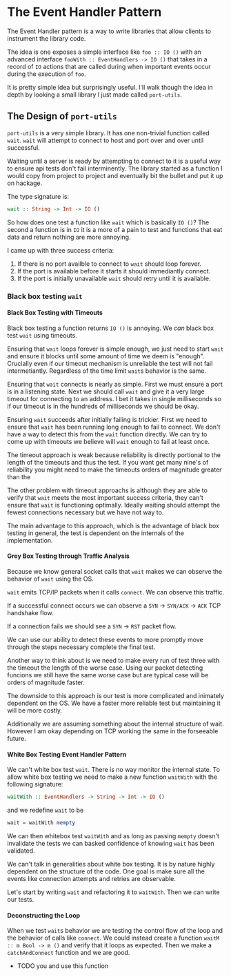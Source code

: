 # The Event Handler Pattern

The Event Handler pattern is a way to write libraries that allow clients to instrument the library code.

The idea is one exposes a simple interface like `foo :: IO ()` with an advanced interface `fooWith :: EventHandlers -> IO ()` that takes in a record of `IO` actions that are called during when important events occur during the execution of `foo`.

It is pretty simple idea but surprisingly useful. I'll walk though the idea in depth by looking a small library I just made called `port-utils`.

## The Design of `port-utils`

`port-utils` is a very simple library. It has one non-trivial function called `wait`. `wait` will attempt to connect to host and port over and over until successful.

Waiting until a server is ready by attempting to connect to it is a useful way to ensure api tests don't fail interminently. The library started as a function I would copy from project to project and eventually bit the bullet and put it up on hackage.

The type signature is:

```haskell
wait :: String -> Int -> IO ()
```

So how does one test a function like `wait` which is basically `IO ()`? The second a function is in `IO` it is a more of a pain to test and functions that eat data and return nothing are more annoying.

I came up with three success criteria:
1. If there is no port availble to connect to `wait` should loop forever.
1. If the port is available before it starts it should immediantly connect.
1. If the port is initially unavailable `wait` should retry until it is available.

### Black box testing `wait`

#### Black Box Testing with Timeouts

Black box testing a function returns `IO ()` is annoying. We _can_ black box test `wait` using timeouts.

Ensuring that `wait` loops forever is simple enough, we just need to start `wait` and ensure it blocks until some amount of time we deem is "enough". Crucially even if our timeout mechanism is unreliable the test will not fail intermetiantly. Regardless of the time limit `wait`s behavior is the same.

Ensuring that `wait` connects is nearly as simple. First we must ensure a port is in a listening state. Next we should call `wait` and give it a very large timeout for connecting to an address. I bet it takes in single milliseconds so if our timeout is in the hundreds of milliseconds we should be okay.

Ensuring `wait` succeeds after initially failing is trickier. First we need to ensure that `wait` has been running long enough to fail to connect. We don't have a way to detect this from the `wait` function directly. We can try to come up with timeouts we believe will `wait` enough to fail at least once.

The timeout approach is weak because reliability is directly portional to the length of the timeouts and thus the test. If you want get many nine's of reliability you might need to make the timeouts orders of magnitude greater than the

The other problem with timeout approachs is although they are able to verify that `wait` meets the most important success criteria, they can't ensure that `wait` is functioning optimally. Ideally waiting should attempt the fewest connections necessary but we have not way to.

The main advantage to this approach, which is the advantage of black box testing in general, the test is dependent on the internals of the implementation.

#### Grey Box Testing through Traffic Analysis

Because we know general socket calls that `wait` makes we can observe the behavior of `wait` using the OS.

`wait` emits TCP/IP packets when it calls `connect`. We can observe this traffic.

If a successful connect occurs we can observe a `SYN` -> `SYN/ACK` -> `ACK` TCP handshake flow.

If a connection fails we should see a `SYN` -> `RST` packet flow.

We can use our ability to detect these events to more promptly move through the steps necessary complete the final test.

Another way to think about is we need to make every run of test three with the timeout the length of the worse case. Using our packet detecting funcions we still have the same worse case but are typical case will be orders of magnitude faster.

The downside to this approach is our test is more complicated and inimately dependent on the OS. We have a faster more reliable test but maintaining it will be more costly.

Additionally we are assuming something about the internal structure of wait. However I am okay depending on TCP working the same in the forseeable future.

#### White Box Testing Event Handler Pattern

We can't white box test `wait`. There is no way monitor the internal state. To allow white box testing we need to make a new function `waitWith` with the following signature:

```haskell
waitWith :: EventHandlers -> String -> Int -> IO ()
```

and we redefine `wait` to be

```haskell
wait = waitWith mempty
```

We can then whitebox test `waitWith` and as long as passing `mempty` doesn't invalidate the tests we can basked confidence of knowing `wait` has been validated.

We can't talk in generalities about white box testing. It is by nature highly dependent on the structure of the code. One goal is make sure all the events like connection attempts and retries are observable.

Let's start by writing `wait` and refactoring it to `waitWith`. Then we can write our tests.

#### Deconstructing the Loop

When we test `wait`s behavior we are testing the control flow of the loop and the behavior of calls like `connect`. We could instead create a function `waitM :: m Bool -> m ()` and verify that it loops as expected. Then we make a `catchAndConnect` function and we are good.

* TODO you and use this function
